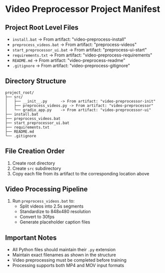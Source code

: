 # Video Preprocessor Project Manifest

## Project Root Level Files
- `install.bat` -> From artifact: "video-preprocess-install"
- `preprocess_videos.bat` -> From artifact: "preprocess-videos"
- `start_preprocessor_ui.bat` -> From artifact: "preprocess-ui-start"
- `requirements.txt` -> From artifact: "video-preprocess-requirements"
- `README.md` -> From artifact: "video-preprocess-readme"
- `.gitignore` -> From artifact: "video-preprocess-gitignore"

## Directory Structure
```
project_root/
├── src/
│   ├── __init__.py      -> From artifact: "video-preprocessor-init"
│   ├── preprocess_videos.py -> From artifact: "video-preprocessor"
│   └── gradio_app.py    -> From artifact: "video-preprocessor-ui"
├── install.bat
├── preprocess_videos.bat
├── start_preprocessor_ui.bat
├── requirements.txt
├── README.md
└── .gitignore
```

## File Creation Order
1. Create root directory
2. Create `src` subdirectory
3. Copy each file from its artifact to the corresponding location above

## Video Processing Pipeline
1. Run `preprocess_videos.bat` to:
   - Split videos into 2.5s segments
   - Standardize to 848x480 resolution
   - Convert to 30fps
   - Generate placeholder caption files

## Important Notes
- All Python files should maintain their `.py` extension
- Maintain exact filenames as shown in the structure
- Video preprocessing must be completed before training
- Processing supports both MP4 and MOV input formats
